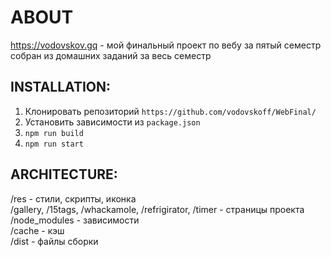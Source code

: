 # ABOUT
https://vodovskov.gq - мой финальный проект по вебу за пятый семестр</br>
собран из домашних заданий за весь семестр</br>
## INSTALLATION:</br>
1. Клонировать репозиторий `https://github.com/vodovskoff/WebFinal/` </br>
2. Установить зависимости из `package.json` </br>
3. `npm run build`</br>
4. `npm run start`</br>
## <b>ARCHITECTURE:</b></br>
/res - стили, скрипты, иконка</br>
/gallery, /15tags, /whackamole, /refrigirator, /timer - страницы проекта</br>
/node_modules - зависимости</br>
/сache - кэш</br>
/dist - файлы сборки</br>
